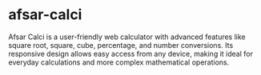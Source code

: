 # afsar-calci
Afsar Calci is a user-friendly web calculator with advanced features like square root, square, cube, percentage, and number conversions. Its responsive design allows easy access from any device, making it ideal for everyday calculations and more complex mathematical operations.
